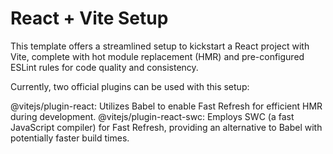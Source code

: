 # React + Vite Setup

This template offers a streamlined setup to kickstart a React project with Vite, complete with hot module replacement (HMR) and pre-configured ESLint rules for code quality and consistency.

Currently, two official plugins can be used with this setup:

@vitejs/plugin-react: Utilizes Babel to enable Fast Refresh for efficient HMR during development.
@vitejs/plugin-react-swc: Employs SWC (a fast JavaScript compiler) for Fast Refresh, providing an alternative to Babel with potentially faster build times.
